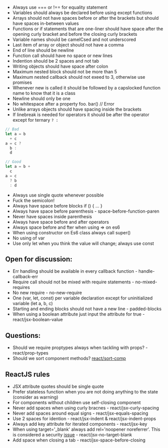 - Always use === or !== for equality statement
- Variables should always be declared before using except functions
- Arrays should not have spaces before or after the brackets but should have spaces in-between values
- Functions or if statements that are one-liner should have space after the opening curly bracket and before the closing curly brackets
- Variable names should be camelCsed and not underscored
- Last item of array or object should not have a comma
- End of line should be newline
- Function call should have no space or new lines
- Indention should be 2 spaces and not tab
- Writing objects should have space after colon
- Maximum nested block should not be more than 5
- Maximum nested callback should not exeed to 3, otherwise use promises
- Whenever new is called it should be followed by a capslocked function name to know that it is a class
- Newline should only be one
- No whitespace after a property foo. bar() // Error
- Unlike arrays objects should have spacing inside the brackets
- If linebreak is needed for operators it should be after the operator except for ternary `? :`

```js
// Bad
let a = b
  + c
a = c ?
  b :
  d

// Good
let a = b +
  c
a = c
  ? b
  : d
```

- Always use single quote whenever possible
- Fuck the semicolon!
- Always have space before blocks if () { ... }
- Always have space before parenthesis - space-before-function-paren
- Never have spaces inside parenthesis
- Always have space before and after operators
- Always space before and fter when using => on es6
- When using constructor on Es6 class always call super()
- No using of var
- Use only let when you think the value will change; always use const

## Open for discussion:

- Err handling should be available in every callback function - handle-callback-err
- Require call should not be mixed with require statements - no-mixed-requires
- No new require - no-new-require
- One (var, let, const) per variable declaration except for uninitialized variable (let a, b, c)
- Starting and ending blocks should not have a new line - padded-blocks
- When using a boolean attribute just input the attribute for true - react/jsx-boolean-value

## Questions:
- Should we require proptypes always when tackling with props? - react/prop-types
- Should we sort component methods? [react/sort-comp](https://github.com/yannickcr/eslint-plugin-react/blob/master/docs/rules/sort-comp.md)

## ReactJS rules
- JSX attribute quotes should be single quote
- Prefer stateless function when you are not doing anything to the state (consider as warning)
- For components without children use self-closing component
- Never add spaces when using curly bracnes - react/jsx-curly-spacing
- Never add spaces around equal signs - react/jsx-equals-spacing
- Use 2 spaces for idention - react/jsx-indent & react/jsx-indent-props
- Always add key attribute for iterated components - react/jsx-key
- When using target='_blank' always add rel='noopener noreferrer'. This is considered a security [issue](https://mathiasbynens.github.io/rel-noopener/) - react/jsx-no-target-blank
- Add space when closing a tab <Hello /> - react/jsx-space-before-closing